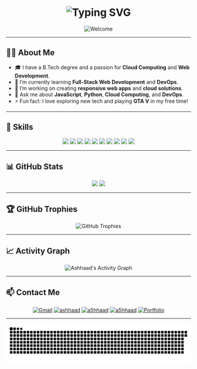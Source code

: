 <h1 align="center">
  <img src="https://readme-typing-svg.demolab.com?font=Fira+Code&weight=700&size=30&pause=1000&color=854CE6&center=true&vCenter=true&width=450&height=40&lines=Hello,+I'm+Ashhaad!;Welcome+to+my;+GitHub+Profile!+%F0%9F%92%BB" alt="Typing SVG" />
</h1>

<p align="center">
  <img src="https://github.com/Ashhaad/Ashhaad/blob/main/assets/welcome.gif" alt="Welcome" />
</p>

---

## 👨‍💻 **About Me**

- 🎓 I have a B.Tech degree and a passion for **Cloud Computing** and **Web Development**.
- 🌱 I’m currently learning **Full-Stack Web Development** and **DevOps**.
- 💼 I’m working on creating **responsive web apps** and **cloud solutions**.
- 💬 Ask me about **JavaScript**, **Python**, **Cloud Computing**, and **DevOps**.
- ⚡ Fun fact: I love exploring new tech and playing **GTA V** in my free time!

---

## 🔧 **Skills**

<div align="center">
  <img src="https://img.icons8.com/color/48/000000/javascript.png"/>
  <img src="https://img.icons8.com/color/48/000000/html-5.png"/>
  <img src="https://img.icons8.com/color/48/000000/css3.png"/>
  <img src="https://img.icons8.com/color/48/000000/python.png"/>
  <img src="https://img.icons8.com/color/48/000000/react-native.png"/>
  <img src="https://img.icons8.com/color/48/000000/nodejs.png"/>
  <img src="https://img.icons8.com/color/48/000000/docker.png"/>
  <img src="https://img.icons8.com/color/48/000000/kubernetes.png"/>
  <img src="https://img.icons8.com/color/48/000000/amazon-web-services.png"/>
  <img src="https://img.icons8.com/color/48/000000/git.png"/>
</div>

---

## 📊 **GitHub Stats**

<div align="center">
  <img height="180em" src="https://github-readme-stats.vercel.app/api?username=Ashhaad&show_icons=true&hide_border=true&theme=midnight-purple" />
  <img height="180em" src="https://github-readme-stats.vercel.app/api/top-langs/?username=Ashhaad&show_icons=true&hide_border=true&layout=compact&langs_count=8&theme=midnight-purple"/>
</div>

---

## 🏆 **GitHub Trophies**

<div align="center">
  <img src="https://github-profile-trophy.vercel.app/?username=Ashhaad&theme=monokai&no-frame=true&row=1" alt="GitHub Trophies">
</div>

---

## 📈 **Activity Graph**

<div align="center">
  <img src="https://activity-graph.herokuapp.com/graph?username=a5hhaad&theme=react-dark&bg_color=20232a&hide_border=true" alt="Ashhaad's Activity Graph" />
</div>

---

## 📫 **Contact Me**

<p align="center">
  <a href="mailto:ashhad0105@gmail.com" target="blank"><img align="center" src="https://img.icons8.com/color/48/000000/gmail.png" alt="Gmail" height="30" style="width:auto;" /></a>
  <a href="https://linkedin.com/in/ashhaad" target="blank"><img align="center" src="https://img.icons8.com/color/48/000000/linkedin.png" alt="ashhaad" height="30" style="width:auto;" /></a>
  <a href="https://twitter.com/a5hhaad" target="blank"><img align="center" src="https://img.icons8.com/color/48/000000/twitter.png" alt="a5hhaad" height="30" style="width:auto;" /></a>
  <a href="https://instagram.com/a5hhaad" target="blank"><img align="center" src="https://img.icons8.com/color/48/000000/instagram-new.png" alt="a5hhaad" height="30" style="width:auto;" /></a>
  <a href="https://your-portfolio-link.com" target="blank"><img align="center" src="https://img.icons8.com/color/48/000000/domain.png" alt="Portfolio" height="30" style="width:auto;" /></a>
</p>

---

![snake eating contributions](https://raw.githubusercontent.com/a5hhaad/a5hhaad/main/output/github-contribution-grid-snake.svg)

